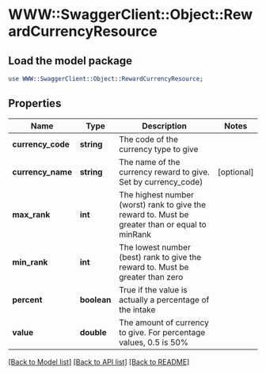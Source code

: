 # WWW::SwaggerClient::Object::RewardCurrencyResource

## Load the model package
```perl
use WWW::SwaggerClient::Object::RewardCurrencyResource;
```

## Properties
Name | Type | Description | Notes
------------ | ------------- | ------------- | -------------
**currency_code** | **string** | The code of the currency type to give | 
**currency_name** | **string** | The name of the currency reward to give.  Set by currency_code) | [optional] 
**max_rank** | **int** | The highest number (worst) rank to give the reward to. Must be greater than or equal to minRank | 
**min_rank** | **int** | The lowest number (best) rank to give the reward to. Must be greater than zero | 
**percent** | **boolean** | True if the value is actually a percentage of the intake | 
**value** | **double** | The amount of currency to give. For percentage values, 0.5 is 50% | 

[[Back to Model list]](../README.md#documentation-for-models) [[Back to API list]](../README.md#documentation-for-api-endpoints) [[Back to README]](../README.md)


